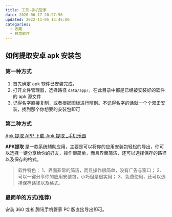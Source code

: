 ```yaml
---
title: 工具-手机管家
date: 2020-06-17 20:27:50
updated: 2022-11-05 13:45:00
categories:
  - 收藏
  - 日常软件
---
```


## 如何提取安卓 apk 安装包

### 第一种方式

1. 首先确定 apk 软件已安装完成，
2. 打开文件管理器，选择路径 `data/app/`，在此目录中都是已经被安装好的软件的 apk 源文件
3. 记得名字直接复制，或者根据图标进行辨别。不记得名字的话就一个个双击安装，找到那个你想要的安装包即可

### 第二种方式

[Apk 提取 APP 下载-Apk 提取 _手机乐园](https://soft.shouji.com.cn/down/1548588.html)

**APK提取** 是一款系统辅助应用，主要是可以将你的应用安装包轻松的导出，你可以选择一键分享给你的好友，操作很简单，而且界面简洁，还可以选择保存的路径以及保存的格式。

> 软件特色：
1、界面非常的简洁，而且操作很简单，没有广告与窗口；
2、可以一键分享你的应用安装包，小巧但是很实用；
3、免费使用，还可以选择保存路径以及格式。

### 最简单的方式(推荐)

安装 360 或者 腾讯手机管家 PC 版直接导出即可。


